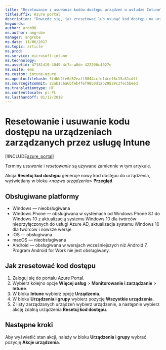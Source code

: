 ```yaml
---
title: "Resetowanie i usuwanie kodów dostępu urządzeń w usłudze Intune"
titlesuffix: Azure portal
description: "Dowiedz się, jak zresetować lub usunąć kod dostępu na urządzeniach zarządzanych za pomocą usługi Intune."
keywords: 
author: arob98
ms.author: angrobe
manager: angrobe
ms.date: 11/06/2017
ms.topic: article
ms.prod: 
ms.service: microsoft-intune
ms.technology: 
ms.assetid: 47181d19-4049-4c7a-a8de-422206c4027e
ms.suite: ems
ms.custom: intune-azure
ms.openlocfilehash: 3fdbb2fe6d52eaff8844ccfe14cef6c15a31cdff
ms.sourcegitcommit: 22ab1c6a6bfeb4fef9850d12b29829c3fecbbeed
ms.translationtype: HT
ms.contentlocale: pl-PL
ms.lasthandoff: 01/12/2018
---
```

# <a name="reset-and-remove-the-passcode-on-intune-managed-devices"></a>Resetowanie i usuwanie kodu dostępu na urządzeniach zarządzanych przez usługę Intune


[!INCLUDE[azure_portal](./includes/azure_portal.md)]

Terminy *usuwanie* i *resetowanie* są używane zamiennie w tym artykule.

Akcja **Resetuj kod dostępu** generuje nowy kod dostępu do urządzenia, wyświetlany w bloku <*nazwa urządzenia*> **Przegląd**.

## <a name="supported-platforms"></a>Obsługiwane platformy

- Windows — nieobsługiwana
- Windows Phone — obsługiwana w systemach od Windows Phone 8.1 do Windows 10 z aktualizacją systemu Windows 10 dla twórców nieprzyłączonych do usługi Azure AD, aktualizacja systemu Windows 10 dla twórców i nowsze wersje
- iOS — obsługiwana
- macOS — nieobsługiwana
- Android — obsługiwana w wersjach wcześniejszych niż Android 7. Program Android for Work nie jest obsługiwany.

## <a name="how-to-reset-a-passcode"></a>Jak zresetować kod dostępu

1. Zaloguj się do portalu Azure Portal.
2. Wybierz kolejno opcje **Więcej usług** > **Monitorowanie i zarządzanie** > **Intune**.
3. W bloku **Intune** wybierz opcję **Urządzenia**.
4. W bloku **Urządzenia i grupy** wybierz pozycję **Wszystkie urządzenia**.
5. Z listy zarządzanych urządzeń wybierz urządzenie, a następnie wybierz akcję zdalną urządzenia **Resetuj kod dostępu**.

## <a name="next-steps"></a>Następne kroki

Aby wyświetlić stan akcji, należy w bloku **Urządzenia i grupy** wybrać pozycję **Akcje urządzenia**.
